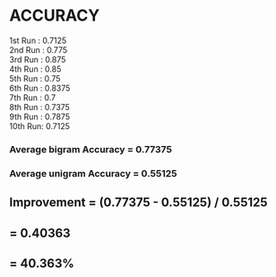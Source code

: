 # ACCURACY

1st Run : 0.7125 <br />
2nd Run : 0.775  <br />
3rd Run : 0.875 <br />
4th Run : 0.85 <br />
5th Run : 0.75  <br />
6th Run : 0.8375 <br />
7th Run : 0.7 <br />
8th Run : 0.7375 <br />
9th Run : 0.7875 <br />
10th Run: 0.7125 <br />

### Average bigram Accuracy = 0.77375
### Average unigram Accuracy = 0.55125

## Improvement = (0.77375 - 0.55125) / 0.55125 
##              = 0.40363
##              = 40.363%
